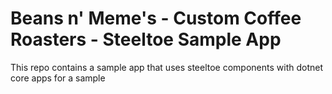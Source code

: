 # Beans n' Meme's - Custom Coffee Roasters - Steeltoe Sample App

This repo contains a sample app that uses steeltoe components with dotnet core apps for a sample